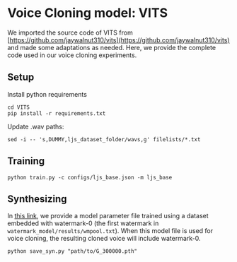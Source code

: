 # Voice Cloning model: VITS
We imported the source code of VITS from [https://github.com/jaywalnut310/vits](https://github.com/jaywalnut310/vits) and made some adaptations as needed. Here, we provide the complete code used in our voice cloning experiments.

## Setup
Install python requirements
```
cd VITS
pip install -r requirements.txt
```
Update .wav paths: 
```
sed -i -- 's,DUMMY,ljs_dataset_folder/wavs,g' filelists/*.txt
```

## Training
```
python train.py -c configs/ljs_base.json -m ljs_base
```

## Synthesizing
In [this link](https://drive.google.com/drive/folders/1Fdf02xD31IgOAo7HPzRAxvUyG1wFxzTw?usp=drive_link), we provide a model parameter file trained using a dataset embedded with watermark-0 (the first watermark in `watermark_model/results/wmpool.txt`). When this model file is used for voice cloning, the resulting cloned voice will include watermark-0.
```
python save_syn.py "path/to/G_300000.pth"
```

